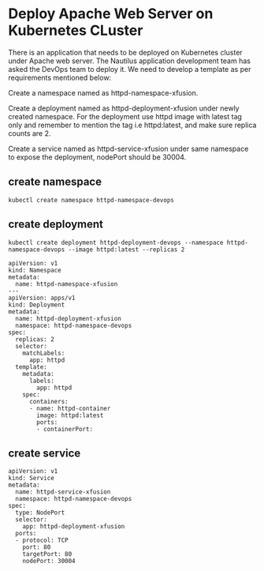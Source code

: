# Deploy Apache Web Server on Kubernetes CLuster
There is an application that needs to be deployed on Kubernetes cluster under Apache web server. The Nautilus application development team has asked the DevOps team to deploy it. We need to develop a template as per requirements mentioned below:

Create a namespace named as httpd-namespace-xfusion.

Create a deployment named as httpd-deployment-xfusion under newly created namespace. For the deployment use httpd image with latest tag only and remember to mention the tag i.e httpd:latest, and make sure replica counts are 2.

Create a service named as httpd-service-xfusion under same namespace to expose the deployment, nodePort should be 30004.
## create namespace
`kubectl create namespace httpd-namespace-devops`
## create deployment
`kubectl create deployment httpd-deployment-devops --namespace httpd-namespace-devops --image httpd:latest --replicas 2`
```
apiVersion: v1
kind: Namespace
metadata:
  name: httpd-namespace-xfusion
---
apiVersion: apps/v1
kind: Deployment
metadata:
  name: httpd-deployment-xfusion
  namespace: httpd-namespace-devops
spec:
  replicas: 2
  selector:
    matchLabels:
      app: httpd
  template:
    metadata:
      labels:
        app: httpd
    spec:
      containers:
      - name: httpd-container
        image: httpd:latest
        ports:
        - containerPort:
```
## create service
```
apiVersion: v1
kind: Service
metadata:
  name: httpd-service-xfusion
  namespace: httpd-namespace-devops
spec:
  type: NodePort
  selector:
    app: httpd-deployment-xfusion
  ports:
  - protocol: TCP
    port: 80
    targetPort: 80
    nodePort: 30004
```
